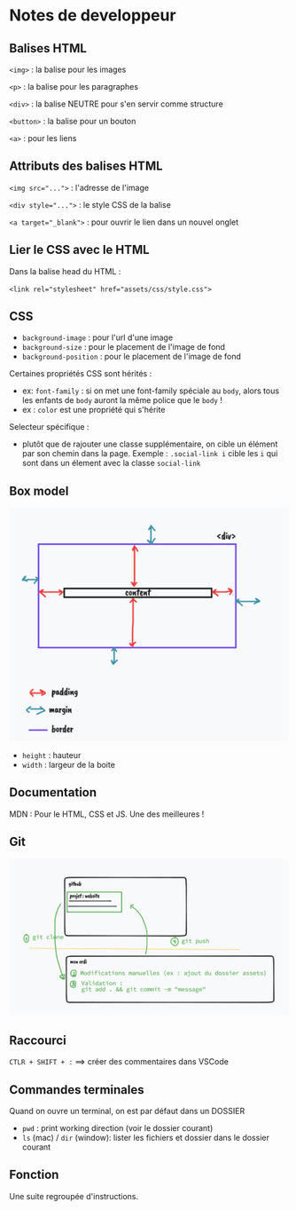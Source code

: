 # Notes de developpeur

## Balises HTML

`<img>` : la balise pour les images

`<p>` : la balise pour les paragraphes

`<div>` : la balise NEUTRE pour s'en servir comme structure

`<button>` : la balise pour un bouton

`<a>` : pour les liens


## Attributs des balises HTML

`<img src="...">` : l'adresse de l'image

`<div style="...">` : le style CSS de la balise

`<a target="_blank">` : pour ouvrir le lien dans un nouvel onglet

## Lier le CSS avec le HTML

Dans la balise head du HTML :

`<link rel="stylesheet" href="assets/css/style.css">`


## CSS 

- `background-image` : pour l'url d'une image
- `background-size` : pour le placement de l'image de fond
- `background-position` : pour le placement de l'image de fond

Certaines propriétés CSS sont hérités : 
- ex: `font-family` : si on met une font-family spéciale au `body`, alors tous les enfants de `body` auront la même police que le `body` !
- ex : `color` est une propriété qui s'hérite

Selecteur spécifique : 
- plutôt que de rajouter une classe supplémentaire, on cible un élément par son chemin dans la page. Exemple : `.social-link i` cible les `i` qui sont dans un élement avec la classe `social-link` 


## Box model

![](docs/box-model.png)

- `height` : hauteur
- `width` : largeur de la boite


## Documentation 

MDN : Pour le HTML, CSS et JS. Une des meilleures ! 

## Git

![](docs/github.png)

## Raccourci 

`CTLR + SHIFT + :` ==> créer des commentaires dans VSCode


## Commandes terminales

Quand on ouvre un terminal, on est par défaut dans un DOSSIER

- `pwd` : print working direction (voir le dossier courant)
- `ls` (mac) / `dir` (window): lister les fichiers et dossier dans le dossier courant

## Fonction

Une suite regroupée d'instructions. 